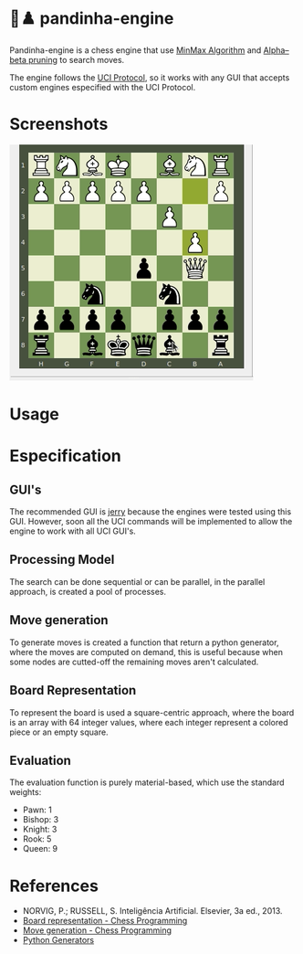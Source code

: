 # 🐼♟️ pandinha-engine

Pandinha-engine is a chess engine that use [MinMax Algorithm](https://en.wikipedia.org/wiki/Minimax) and [Alpha–beta pruning](https://en.wikipedia.org/wiki/Alpha%E2%80%93beta_pruning) to search moves.

The engine follows the [UCI Protocol](http://wbec-ridderkerk.nl/html/UCIProtocol.html), so it works with any GUI that accepts custom engines especified with the UCI Protocol.

# Screenshots

![human vs IA](/assets/playing.gif)

# Usage

# Especification

## GUI's

The recommended GUI is [jerry](https://github.com/asdfjkl/jerry) because the engines were tested using this GUI. However, soon all the UCI commands will be implemented to allow the engine to work with all UCI GUI's.

## Processing Model

The search can be done sequential or can be parallel, in the parallel approach, is created a pool of processes.

## Move generation

To generate moves is created a function that return a python generator, where the moves are computed on demand, this is useful because when some nodes are cutted-off the remaining moves aren't calculated.

## Board Representation

To represent the board is used a square-centric approach, where the board is an array with 64 integer values, where each integer represent a colored piece or an empty square.

## Evaluation

The evaluation function is purely material-based, which use the standard weights:

 - Pawn: 1
 - Bishop: 3
 - Knight: 3
 - Rook: 5
 - Queen: 9

# References

 - NORVIG, P.; RUSSELL, S. Inteligência Artificial. Elsevier, 3a ed., 2013.
 - [Board representation - Chess Programming ](https://www.chessprogramming.org/Board_Representation)
 - [Move generation - Chess Programming ](https://www.chessprogramming.org/Move_Generation)
 - [Python Generators](https://www.geeksforgeeks.org/generators-in-python/)


